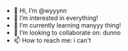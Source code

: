 - 👋 Hi, I’m @wyyynn
- 👀 I’m interested in everything!
- 🌱 I’m currently learning manyyy thing!
- 💞️ I’m looking to collaborate on: dunno
- 📫 How to reach me: i can't

<!---
wyyynn/wyyynn is a ✨ special ✨ repository because its `README.md` (this file) appears on your GitHub profile.
You can click the Preview link to take a look at your changes.
--->
